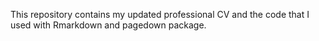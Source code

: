This repository contains my updated professional CV and the code that I used with Rmarkdown and pagedown package.
